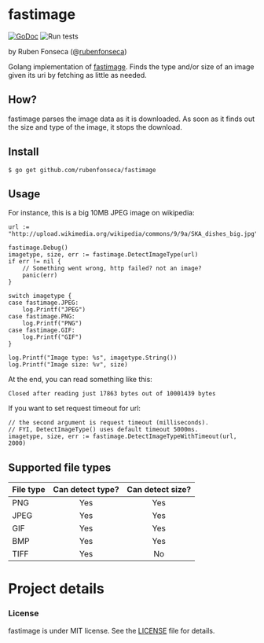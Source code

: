 # fastimage

[![GoDoc](https://godoc.org/github.com/rubenfonseca/fastimage?status.png)](https://godoc.org/github.com/rubenfonseca/fastimage) ![Run tests](https://github.com/kikihakiem/go-fastimage/workflows/Run%20tests/badge.svg)

by Ruben Fonseca (@[rubenfonseca](http://twitter.com/rubenfonseca))

Golang implementation of [fastimage](https://pypi.python.org/pypi/fastimage/0.2.1).
Finds the type and/or size of an image given its uri by fetching as little as needed.

## How?

fastimage parses the image data as it is downloaded. As soon as it finds out
the size and type of the image, it stops the download.

## Install

    $ go get github.com/rubenfonseca/fastimage

## Usage

For instance, this is a big 10MB JPEG image on wikipedia:


	url := "http://upload.wikimedia.org/wikipedia/commons/9/9a/SKA_dishes_big.jpg"

    fastimage.Debug()
	imagetype, size, err := fastimage.DetectImageType(url)
	if err != nil {
		// Something went wrong, http failed? not an image?
		panic(err)
	}

	switch imagetype {
	case fastimage.JPEG:
		log.Printf("JPEG")
	case fastimage.PNG:
		log.Printf("PNG")
	case fastimage.GIF:
		log.Printf("GIF")
	}

	log.Printf("Image type: %s", imagetype.String())
	log.Printf("Image size: %v", size)

At the end, you can read something like this:

    Closed after reading just 17863 bytes out of 10001439 bytes

If you want to set request timeout for url:

    // the second argument is request timeout (milliseconds).
    // FYI, DetectImageType() uses default timeout 5000ms.
    imagetype, size, err := fastimage.DetectImageTypeWithTimeout(url, 2000)

## Supported file types

| File type | Can detect type? | Can detect size? |
|-----------|:----------------:|:----------------:|
| PNG       | Yes              | Yes              |
| JPEG      | Yes              | Yes              |
| GIF       | Yes              | Yes              |
| BMP       | Yes              | Yes              |
| TIFF      | Yes              | No               |


# Project details

### License

fastimage is under MIT license. See the [LICENSE][license] file for details.

[license]: https://github.com/rubenfonseca/fastimage/blob/master/LICENSE
